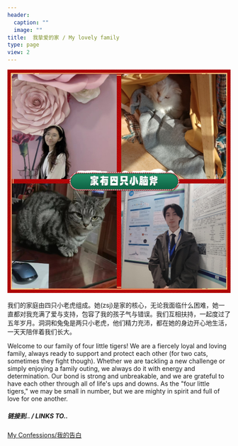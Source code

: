```yaml
---
header:
  caption: ""
  image: ""
title:  我挚爱的家 / My lovely family
type: page
view: 2
---
```


![](image/four.jpeg)


我们的家庭由四只小老虎组成。她(zsj)是家的核心，无论我面临什么困难，她一直都对我充满了爱与支持，包容了我的孩子气与错误。我们互相扶持，一起度过了五年岁月。洞洞和兔兔是两只小老虎，他们精力充沛，都在她的身边开心地生活，一天天陪伴着我们长大。

Welcome to our family of four little tigers! We are a fiercely loyal and loving family, always ready to support and protect each other (for two cats, sometimes they fight though). Whether we are tackling a new challenge or simply enjoying a family outing, we always do it with energy and determination. Our bond is strong and unbreakable, and we are grateful to have each other through all of life's ups and downs. As the "four little tigers," we may be small in number, but we are mighty in spirit and full of love for one another.


##### 链接到.. / LINKS TO..

[My Confessions/我的告白](https://ziqian-xia.tech/finalwords)